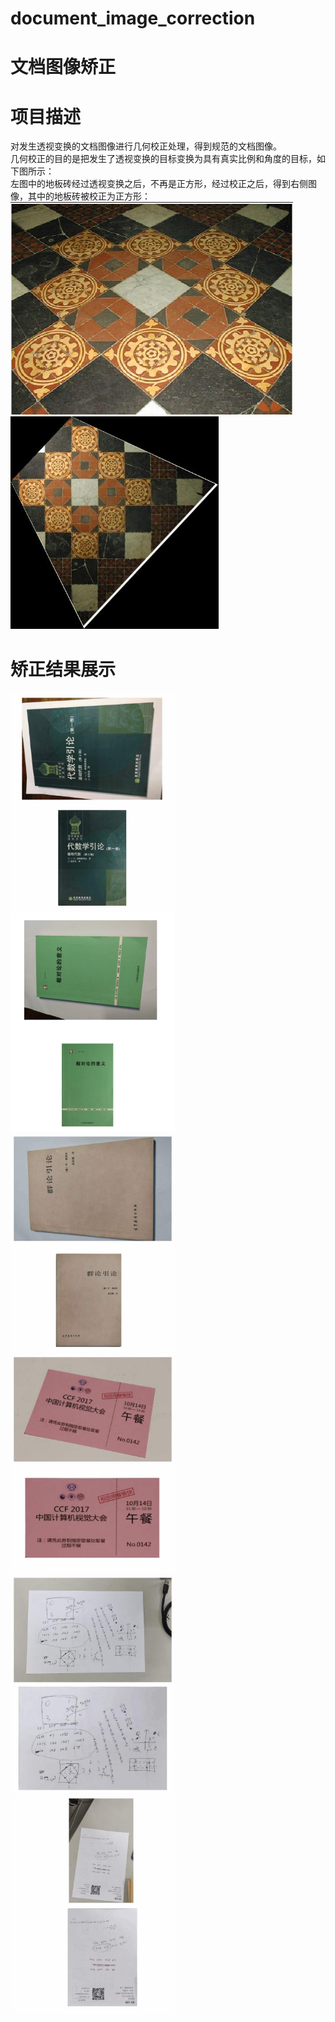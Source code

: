 # document_image_correction
# 文档图像矫正
# 项目描述
对发生透视变换的文档图像进行几何校正处理，得到规范的文档图像。  
几何校正的目的是把发生了透视变换的目标变换为具有真实比例和角度的目标，如下图所示：  
左图中的地板砖经过透视变换之后，不再是正方形，经过校正之后，得到右侧图像，其中的地板砖被校正为正方形： 
<img src="https://github.com/xingchizhang/document_image_correction/blob/main/imgs/img1.jpg" height="340px">
<img src="https://github.com/xingchizhang/document_image_correction/blob/main/imgs/img2.jpg" height="340px">
# 矫正结果展示
<img src="https://github.com/xingchizhang/document_image_correction/blob/main/imgs/img3.jpg" height="350px"><img src="https://github.com/xingchizhang/document_image_correction/blob/main/imgs/img4.jpg" height="350px"><img src="https://github.com/xingchizhang/document_image_correction/blob/main/imgs/img5.jpg" height="350px">  
<img src="https://github.com/xingchizhang/document_image_correction/blob/main/imgs/img6.jpg" height="350px"><img src="https://github.com/xingchizhang/document_image_correction/blob/main/imgs/img7.jpg" height="350px"><img src="https://github.com/xingchizhang/document_image_correction/blob/main/imgs/img8.jpg" height="350px">
